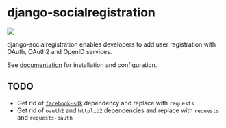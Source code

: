 # django-socialregistration

![](https://secure.travis-ci.org/flashingpumpkin/django-socialregistration.png)

django-socialregistration enables developers to add user registration
with OAuth, OAuth2 and OpenID services.

See
[documentation](http://django-socialregistration.readthedocs.org/en/latest/)
for installation and configuration.

## TODO

* Get rid of 
  [`facebook-sdk`](https://github.com/pythonforfacebook/facebook-sdk)
  dependency and replace with `requests`
* Get rid of `oauth2` and `httplib2` dependencies and replace with
  `requests` and `requests-oauth` 
  
  
 
